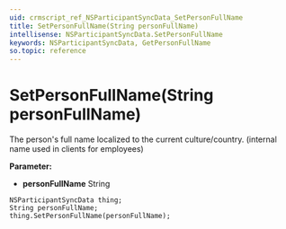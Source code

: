 ```yaml
---
uid: crmscript_ref_NSParticipantSyncData_SetPersonFullName
title: SetPersonFullName(String personFullName)
intellisense: NSParticipantSyncData.SetPersonFullName
keywords: NSParticipantSyncData, GetPersonFullName
so.topic: reference
---
```


# SetPersonFullName(String personFullName)

The person's full name localized to the current culture/country.  (internal name used in clients for employees)

**Parameter:** 
* **personFullName** String

```crmscript
NSParticipantSyncData thing;
String personFullName;
thing.SetPersonFullName(personFullName);
```


